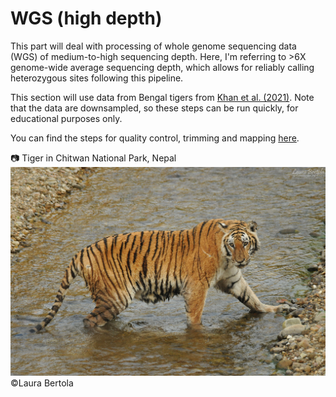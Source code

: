 # WGS (high depth)

This part will deal with processing of whole genome sequencing data (WGS) of medium-to-high sequencing depth. Here, I'm referring to >6X genome-wide average sequencing depth, which allows for reliably calling heterozygous sites following this pipeline.

This section will use data from Bengal tigers from [Khan et al. (2021)](https://pmc.ncbi.nlm.nih.gov/articles/PMC8813985/). Note that the data are downsampled, so these steps can be run quickly, for educational purposes only.

You can find the steps for quality control, trimming and mapping [here](FastQC_Trimming_Mapping.md).

:camera: Tiger in Chitwan National Park, Nepal
![tiger](./Images/DSC_8741b.jpg)
©Laura Bertola
